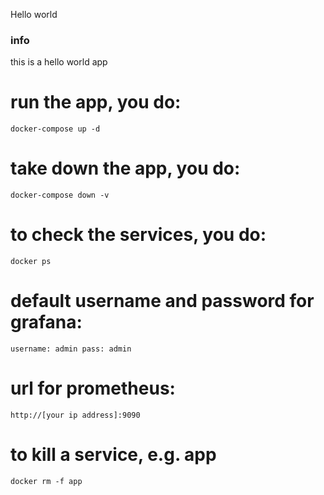 Hello world

### info
this is a hello world app

#  run the app, you do:
`
docker-compose up -d
`

# take down the app, you do:
`
docker-compose down -v
`

# to check the services, you do:
`
docker ps
`

# default username and password for grafana:
`
username: admin
pass: admin
`

# url for prometheus:
`
http://[your ip address]:9090
`

# to kill a service, e.g. app
`
docker rm -f app
`